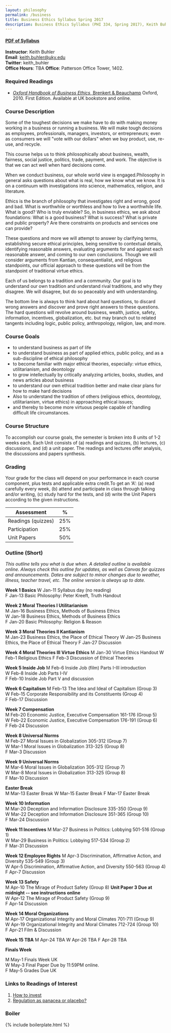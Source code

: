 ```yaml
---
layout: philosophy
permalink: /business
title: Business Ethics Syllabus Spring 2017
description: Business Ethics Syllabus (PHI 334, Spring 2017), Keith Buhler's philosophy class at the university of Kentucky.
---
```


#### [PDF of Syllabus](/syllabi/business.pdf)   

**Instructor**: Keith Buhler   
**Email**: [keith.buhler@uky.edu](emailto:keith.buhler@uky.edu)  
**Twitter**: keith_buhler  
**Office Hours**: TBA
**Office**: Patterson Office Tower, 1402.


### Required Readings 
- [*Oxford Handbook of Business Ethics*, Brenkert & Beauchamp](http://amzn.to/1ThV3ew) Oxford, 2010. First Edition. Available at UK bookstore and online.

### Course Description
Some of the toughest decisions we make have to do with making money working in a business or running a business. We will make tough decisions as employees, professionals, managers, investors, or entrepreneurs; even as consumers we will "vote with our dollars" when we buy product, use, re-use, and recycle. 

This course helps us to think philosophically about business, wealth, fairness, social justice, politics, trade, payment, and work. The objective is that we can act well when hard decisions come. 

When we conduct business, our whole world view is engaged.Philosophy in general asks questions about what is real, how we know what we know. It is on a continuum with investigations into science, mathematics, religion, and literature.  

Ethics is the branch of philosophy that investigates right and wrong, good and bad. What is worthwhile or worthless and how to live a worthwhile life. What is good? Who is truly enviable? So, in business ethics, we ask about foundations: What is a good business? What is success? What is private and public property? Are there constraints on products and services one can provide? 

These questions and more we will attempt to answer by clarifying terms, establishing secure ethical principles, being sensitive to contextual details, identifying reasonable answers, evaluating arguments for and against each reasonable answer, and coming to our own conclusions. Though we will consider arguments from Kantian, consequentialist, and religious standpoints, our official approach to these questions will be from the standpoint of traditional virtue ethics.

Each of us belongs to a tradition and a community. Our goal is to understand our own tradition and understand rival traditions, and why they disagree. We will disagree, but do so peaceably and with understanding. 

The bottom line is always to think hard about hard questions, to discard wrong answers and discover and prove right answers to these questions. The hard questions will revolve around business, wealth, justice, safety, information, incentives, globalization, etc. but may branch out to related tangents including logic, public policy, anthropology, religion, law, and more. 

### Course Goals 

* to understand business as part of life
* to understand business as part of applied ethics, public policy, and as a sub-discipline of ethical philosophy
* to become familiar with major ethical theories, especially: virtue ethics, utilitarianism, and deontology 
* to grow intellectually by critically analyzing articles, books, studies, and news articles about business
* to understand our own ethical tradition better and make clear plans for how to make hard decisions
* Also to understand the tradition of others (religious ethics, deontology, utilitarianism, virtue ethics) in approaching ethical issues;
* and thereby to become more virtuous people capable of handling difficult life circumstances.

### Course Structure

To accomplish our course goals, the semester is broken into 8 units of 1-2 weeks each. Each Unit consists of (a) readings and quizzes, (b) lectures, (c) discussions, and (d) a unit paper. The readings and lectures offer analysis, the discussions and papers synthesis. 

### Grading
Your grade for the class will depend on your performance in each course component, plus tests and applicable extra credit.To get an ‘A’: (a) read carefully every week, (b) attend and participate in class through talking and/or writing, (c) study hard for the tests, and (d) write the Unit Papers according to the given instructions.


|  Assessment            |  %       |
| -----------------------| ---------|
| Readings (quizzes)     |  25%     |  
| Participation          |  25%     |
| Unit Papers            |  50%     |



### Outline (Short)

*This outline tells you what is due when. A detailed outline is available online. Always check this outline for updates, as well as Canvas for quizzes and announcements. Dates are subject to minor changes due to weather, illness, teacher travel, etc. The online version is always up to date.*


**Week 1 Basics**
W       Jan-11  Syllabus day (no reading)  
F       Jan-13  Basic Philosophy: Peter Kreeft, Truth Handout

**Week 2 Moral Theories I Utilitarianism**  
M       Jan-16  Business Ethics, Methods of Business Ethics    
W       Jan-18  Business Ethics, Methods of Business Ethics      
F       Jan-20  Basic Philosophy: Religion & Reason  

**Week 3 Moral Theories II Kantianism**  
M       Jan-23   Business Ethics, the Place of Ethical Theory 
W       Jan-25   Business Ethics, the Place of Ethical Theory 
F       Jan-27   Discussion   

**Week 4 Moral Theories III Virtue Ethics**
M       Jan-30  Virtue Ethics Handout
W       Feb-1  Religious Ethics
F       Feb-3  Discussion of Ethical Theories 

**Week 5 Inside Job**
M       Feb-6  Inside Job (film) Parts I-III introduction  
W       Feb-8  Inside Job Parts I-IV  
F       Feb-10  Inside Job Part V and discussion   

**Week 6 Capitalism**
M       Feb-13  The Idea and Ideal of Capitalism  (Group 3)    
W       Feb-15  Corporate Responsibility and its Constituents (Group 4)    
F       Feb-17  Discussion   

**Week 7 Compensation**  
M       Feb-20  Economic Justice, Executive Compensation 161-176 (Group 5)   
W       Feb-22  Economic Justice, Executive Compensation 176-191 (Group 6)  
F       Feb-24  Discussion  


**Week 8 Universal Norms**  
M       Feb-27  Moral Issues in Globalization 305-312  (Group 7)  
W       Mar-1  Moral Issues in Globalization  313-325 (Group 8)  
F       Mar-3  Discussion  

**Week 9 Universal Norms**  
M       Mar-6  Moral Issues in Globalization 305-312  (Group 7)  
W       Mar-8  Moral Issues in Globalization  313-325 (Group 8)  
F       Mar-10  Discussion    

**Easter Break**  
M     Mar-13 Easter Break
W     Mar-15 Easter Break
F     Mar-17 Easter Break

**Week 10 Information**  
M       Mar-20  Deception and Information Disclosure 335-350  (Group 9)   
W       Mar-22   Deception and Information Disclosure 351-365  (Group 10)   
F       Mar-24   Discussion  

 
**Week 11 Incentives** 
M       Mar-27   Business in Politics: Lobbying 501-516  (Group 1)  
W       Mar-29   Business in Politics: Lobbying 517-534  (Group 2)  
F       Mar-31  Discussion  

**Week 12  Employee Rights**
M       Apr-3  Discrimination, Affirmative Action, and Diversity 535-549  (Group 3)  
W       Apr-5  Discrimination, Affirmative Action, and Diversity 550-563  (Group 4)  
F     Apr-7 Discussion

**Week 13 Safety**  
M       Apr-10 The Mirage of Product Safety  (Group 8)    **Unit Paper 3 Due at midnight -- see instructions online**  
W       Apr-12  The Mirage of Product Safety  (Group 9)  
F       Apr-14   Discussion

**Week 14 Moral Organizations**  
M       Apr-17   Organizational Integrity and Moral Climates 701-711 (Group 9)  
W       Apr-19   Organizational Integrity and Moral Climates 712-724 (Group 10)  
F       Apr-21   Film & Discussion


**Week 15 TBA**
M     Apr-24 TBA
W     Apr-26 TBA
F     Apr-28 TBA

**Finals Week**

M       May-1  Finals Week UK   
W       May-3  Final Paper Due by 11:59PM online.    
F       May-5  Grades Due UK    






### Links to Readings of Interest

1. [How to invest](https://www.nerdwallet.com/blog/investing/how-to-invest-500-2/?utm_source=fb&utm_medium=cpc&utm_campaign=in_mktg_paid_062216_500_c&utm_content=1e&mktg_place=1&mktg_hline=1121&mktg_img=657&mktg_body=451&mktg_link=113)
2. [Regulation as panacea or placebo?](http://poseidon01.ssrn.com/delivery.php?ID=040088020003012068089068092004119023096031065012091090091113081031084097097080114000002033027047006112028085094112074090092001037094022080065064070095114098122030106025062083006086090073064120080086071104069088069007015099064111103018083075122087119022&EXT=pdf)


### Boiler

{% include boilerplate.html %}
